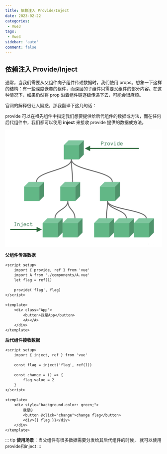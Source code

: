 ```yaml
---
title: 依赖注入 Provide/Inject
date: 2023-02-22
categories: 
 - Vue3
tags: 
 - Vue3
sidebar: 'auto'
comment: false
---
```


## 依赖注入 Provide/Inject

通常，当我们需要从父组件向子组件传递数据时，我们使用 props。想象一下这样的结构：有一些深度嵌套的组件，而深层的子组件只需要父组件的部分内容。在这种情况下，如果仍然将 prop 沿着组件链逐级传递下去，可能会很麻烦。<br>

官网的解释很让人疑惑，那我翻译下这几句话：<br>

provide 可以在祖先组件中指定我们想要提供给后代组件的数据或方法，而在任何后代组件中，我们都可以使用 **inject** 来接收 provide 提供的数据或方法。<br>

<img src='../../assets/image/Vue3/preject.png' alt="" style='display: block;margin: 0 auto' />

**父组件传递数据**

```vue
<script setup>
    import { provide, ref } from 'vue'
    import A from './components/A.vue'
    let flag = ref(1)
    
    provide('flag', flag)
</script>

<template>
    <div class="App">
        <button>我是App</button>
        <A></A>
    </div>
</template>
```

**后代组件接收数据**

```vue
<script setup>
    import { inject, ref } from 'vue'

    const flag = inject('flag', ref(1))

    const change = () => {
        flag.value = 2
    }
</script>

<template>
    <div style="background-color: green;">
        我是B
        <button @click="change">change flag</button>
        <div>{{ flag }}</div>
    </div>
</template>
```

::: tip
**使用场景**：当父组件有很多数据需要分发给其后代组件的时候， 就可以使用provide和inject
:::